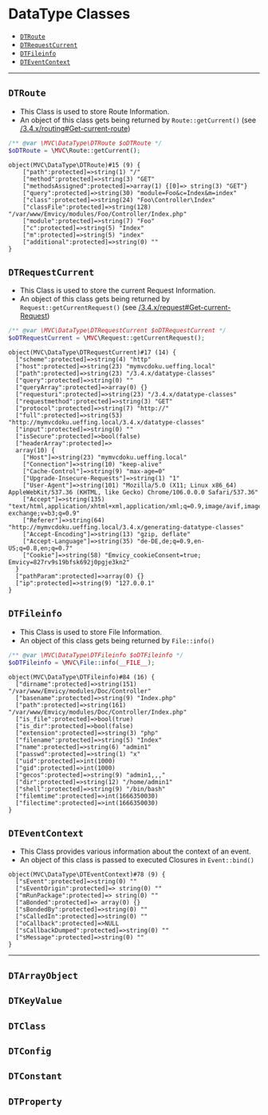 
# DataType Classes

- [`DTRoute`](#DTRoute)
- [`DTRequestCurrent`](#DTRequestCurrent)
- [`DTFileinfo`](#DTFileinfo)
- [`DTEventContext`](#DTEventContext)

---

<a id="DTRoute"></a>
## `DTRoute`

- This Class is used to store Route Information.
- An object of this class gets being returned by `Route::getCurrent()` (see [/3.4.x/routing#Get-current-route](/3.4.x/routing#Get-current-route))

~~~php
/** @var \MVC\DataType\DTRoute $oDTRoute */
$oDTRoute = \MVC\Route::getCurrent();
~~~
~~~
object(MVC\DataType\DTRoute)#15 (9) {
    ["path":protected]=>string(1) "/"
    ["method":protected]=>string(3) "GET"
    ["methodsAssigned":protected]=>array(1) {[0]=> string(3) "GET"}
    ["query":protected]=>string(30) "module=Foo&c=Index&m=index"
    ["class":protected]=>string(24) "Foo\Controller\Index"
    ["classFile":protected]=>string(128) "/var/www/Emvicy/modules/Foo/Controller/Index.php"
    ["module":protected]=>string(7) "Foo"
    ["c":protected]=>string(5) "Index"
    ["m":protected]=>string(5) "index"
    ["additional":protected]=>string(0) ""
}
~~~

<a id="DTRequestCurrent"></a>
## `DTRequestCurrent`

- This Class is used to store the current Request Information.
- An object of this class gets being returned by `Request::getCurrentRequest()` (see [/3.4.x/request#Get-current-Request](/3.4.x/request#Get-current-Request))

~~~php
/** @var \MVC\DataType\DTRequestCurrent $oDTRequestCurrent */
$oDTRequestCurrent = \MVC\Request::getCurrentRequest();
~~~
~~~
object(MVC\DataType\DTRequestCurrent)#17 (14) {
  ["scheme":protected]=>string(4) "http"
  ["host":protected]=>string(23) "mymvcdoku.ueffing.local"
  ["path":protected]=>string(23) "/3.4.x/datatype-classes"
  ["query":protected]=>string(0) ""
  ["queryArray":protected]=>array(0) {}
  ["requesturi":protected]=>string(23) "/3.4.x/datatype-classes"
  ["requestmethod":protected]=>string(3) "GET"
  ["protocol":protected]=>string(7) "http://"
  ["full":protected]=>string(53) "http://mymvcdoku.ueffing.local/3.4.x/datatype-classes"
  ["input":protected]=>string(0) ""
  ["isSecure":protected]=>bool(false)
  ["headerArray":protected]=>
  array(10) {
    ["Host"]=>string(23) "mymvcdoku.ueffing.local"
    ["Connection"]=>string(10) "keep-alive"
    ["Cache-Control"]=>string(9) "max-age=0"
    ["Upgrade-Insecure-Requests"]=>string(1) "1"
    ["User-Agent"]=>string(101) "Mozilla/5.0 (X11; Linux x86_64) AppleWebKit/537.36 (KHTML, like Gecko) Chrome/106.0.0.0 Safari/537.36"
    ["Accept"]=>string(135) "text/html,application/xhtml+xml,application/xml;q=0.9,image/avif,image/webp,image/apng,*/*;q=0.8,application/signed-exchange;v=b3;q=0.9"
    ["Referer"]=>string(64) "http://mymvcdoku.ueffing.local/3.4.x/generating-datatype-classes"
    ["Accept-Encoding"]=>string(13) "gzip, deflate"
    ["Accept-Language"]=>string(35) "de-DE,de;q=0.9,en-US;q=0.8,en;q=0.7"
    ["Cookie"]=>string(58) "Emvicy_cookieConsent=true; Emvicy=827rv9s19bfsk692j0pgje3kn2"
  }
  ["pathParam":protected]=>array(0) {}
  ["ip":protected]=>string(9) "127.0.0.1"
}
~~~

<a id="DTFileinfo"></a>
## `DTFileinfo`

- This Class is used to store File Information.
- An object of this class gets being returned by `File::info()`

~~~php
/** @var \MVC\DataType\DTFileinfo $oDTFileinfo */
$oDTFileinfo = \MVC\File::info(__FILE__);
~~~
~~~
object(MVC\DataType\DTFileinfo)#84 (16) {
  ["dirname":protected]=>string(151) "/var/www/Emvicy/modules/Doc/Controller"
  ["basename":protected]=>string(9) "Index.php"
  ["path":protected]=>string(161) "/var/www/Emvicy/modules/Doc/Controller/Index.php"
  ["is_file":protected]=>bool(true)
  ["is_dir":protected]=>bool(false)
  ["extension":protected]=>string(3) "php"
  ["filename":protected]=>string(5) "Index"
  ["name":protected]=>string(6) "admin1"
  ["passwd":protected]=>string(1) "x"
  ["uid":protected]=>int(1000)
  ["gid":protected]=>int(1000)
  ["gecos":protected]=>string(9) "admin1,,,"
  ["dir":protected]=>string(12) "/home/admin1"
  ["shell":protected]=>string(9) "/bin/bash"
  ["filemtime":protected]=>int(1666350030)
  ["filectime":protected]=>int(1666350030)
}
~~~

<a id="DTEventContext"></a>
## `DTEventContext`

- This Class provides various information about the context of an event.
- An object of this class is passed to executed Closures in `Event::bind()`

~~~
object(MVC\DataType\DTEventContext)#78 (9) {
  ["sEvent":protected]=>string(0) ""
  ["sEventOrigin":protected]=> string(0) ""
  ["mRunPackage":protected]=> string(0) ""
  ["aBonded":protected]=> array(0) {}
  ["sBondedBy":protected]=>string(0) ""
  ["sCalledIn":protected]=>string(0) ""
  ["oCallback":protected]=>NULL
  ["sCallbackDumped":protected]=>string(0) ""
  ["sMessage":protected]=>string(0) ""
}
~~~

---

## `DTArrayObject`
## `DTKeyValue`
## `DTClass`
## `DTConfig`
## `DTConstant`
## `DTProperty`



